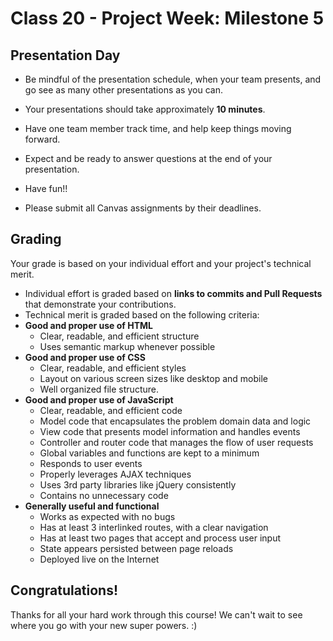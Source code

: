 # Class 20 -  Project Week: Milestone 5
## Presentation Day

* Be mindful of the presentation schedule, when your team presents, and go see as many other presentations as you can.

* Your presentations should take approximately **10 minutes**. 

* Have one team member track time, and help keep things moving forward.

* Expect and be ready to answer questions at the end of your presentation. 

* Have fun!!

* Please submit all Canvas assignments by their deadlines.

## Grading
Your grade is based on your individual effort and your project's technical merit.
* Individual effort is graded based on **links to commits and Pull Requests** that demonstrate your contributions.
* Technical merit is graded based on the following criteria:
 * **Good and proper use of HTML**
   * Clear, readable, and efficient structure
    * Uses semantic markup whenever possible
 * **Good and proper use of CSS**
    * Clear, readable, and efficient styles
    * Layout on various screen sizes like desktop and mobile
    * Well organized file structure.
 * **Good and proper use of JavaScript**
    * Clear, readable, and efficient code
    * Model code that encapsulates the problem domain data and logic
    * View code that presents model information and handles events
    * Controller and router code that manages the flow of user requests
    * Global variables and functions are kept to a minimum
    * Responds to user events
    * Properly leverages AJAX techniques
    * Uses 3rd party libraries like jQuery consistently
    * Contains no unnecessary code
 * **Generally useful and functional**
    * Works as expected with no bugs
    * Has at least 3 interlinked routes, with a clear navigation
    * Has at least two pages that accept and process user input
    * State appears persisted between page reloads
    * Deployed live on the Internet

## Congratulations!
Thanks for all your hard work through this course! We can't wait to see where you go with your new super powers. :)
